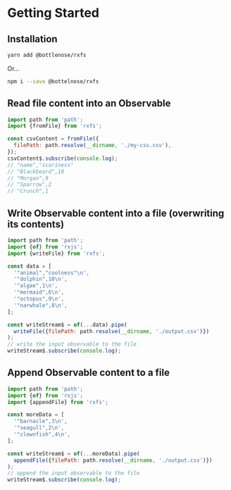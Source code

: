 # Getting Started

## Installation
```bash
yarn add @bottlenose/rxfs
```
Or...
```bash
npm i --save @bottelnose/rxfs
```

## Read file content into an Observable
```javascript
import path from 'path';
import {fromFile} from 'rxfs';

const csvContent = fromFile({
  filePath: path.resolve(__dirname, './my-csv.csv'),
});
csvContent$.subscribe(console.log);
// "name","scariness"
// "Blackbeard",10
// "Morgan",9
// "Sparrow",2
// "Crunch",1
```

## Write Observable content into a file (overwriting its contents)
```javascript
import path from 'path';
import {of} from 'rxjs';
import {writeFile} from 'rxfs';

const data = [
  '"animal","coolness"\n',
  '"dolphin",10\n',
  '"algae",1\n',
  '"mermaid",6\n',
  '"octopus",9\n',
  '"narwhale",8\n',
];

const writeStream$ = of(...data).pipe(
  writeFile({filePath: path.resolve(__dirname, './output.csv')})
);
// write the input observable to the file
writeStream$.subscribe(console.log);
```

## Append Observable content to a file
```javascript
import path from 'path';
import {of} from 'rxjs';
import {appendFile} from 'rxfs';

const moreData = [
  '"barnacle",3\n',
  '"seagull",2\n',
  '"clownfish",4\n',
];

const writeStream$ = of(...moreData).pipe(
  appendFile({filePath: path.resolve(__dirname, './output.csv')})
);
// append the input observable to the file
writeStream$.subscribe(console.log);
```